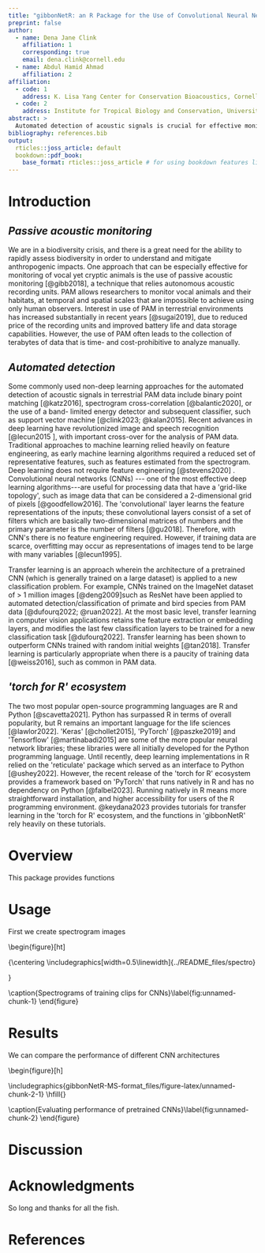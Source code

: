 ```yaml
---
title: "gibbonNetR: an R Package for the Use of Convolutional Neural Networks and Transfer Learning on Acoustic Data"
preprint: false
author: 
  - name: Dena Jane Clink
    affiliation: 1
    corresponding: true
    email: dena.clink@cornell.edu
  - name: Abdul Hamid Ahmad
    affiliation: 2
affiliation:
  - code: 1
    address: K. Lisa Yang Center for Conservation Bioacoustics, Cornell Lab of Ornithology, Cornell University, Ithaca, New York, United States
  - code: 2
    address: Institute for Tropical Biology and Conservation, Universiti Malaysia Sabah (UMS), Kota Kinabalu, Sabah, Malaysia
abstract: >
  Automated detection of acoustic signals is crucial for effective monitoring of vocal animals and their habitats across large spatial and temporal scales. Recent advances in deep learning have made high performing automated detection approaches more accessible two more practitioners. However, there are few deep learning approaches that can be implemented natively in R. The 'torch for R' ecosystem has made the use of transfer learning with convolutional neural networks accessible for R users. Here we provide an R package and workflow to use transfer learning for the automated detection of acoustics signals from passive acoustic monitoring (PAM) data collected in Sabah, Malaysia. The package provides functions to create spectogram images from PAM data, compare the performance of different pre-trained CNN architectures, and deploy trained models over directories of sound files. 
bibliography: references.bib
output:
  rticles::joss_article: default
  bookdown::pdf_book:
    base_format: rticles::joss_article # for using bookdown features like \@ref()
---
```


# Introduction

## *Passive acoustic monitoring*

We are in a biodiversity crisis, and there is a great need for the ability to rapidly assess biodiversity in order to understand and mitigate anthropogenic impacts. One approach that can be especially effective for monitoring of vocal yet cryptic animals is the use of passive acoustic monitoring [@gibb2018], a technique that relies autonomous acoustic recording units. PAM allows researchers to monitor vocal animals and their habitats, at temporal and spatial scales that are impossible to achieve using only human observers. Interest in use of PAM in terrestrial environments has increased substantially in recent years [@sugai2019], due to reduced price of the recording units and improved battery life and data storage capabilities. However, the use of PAM often leads to the collection of terabytes of data that is time- and cost-prohibitive to analyze manually.

## *Automated detection*

Some commonly used non-deep learning approaches for the automated detection of acoustic signals in terrestrial PAM data include binary point matching [@katz2016], spectrogram cross-correlation [@balantic2020], or the use of a band- limited energy detector and subsequent classifier, such as support vector machine [@clink2023; @kalan2015]. Recent advances in deep learning have revolutionized image and speech recognition [@lecun2015 ], with important cross-over for the analysis of PAM data. Traditional approaches to machine learning relied heavily on feature engineering, as early machine learning algorithms required a reduced set of representative features, such as features estimated from the spectrogram. Deep learning does not require feature engineering [@stevens2020] . Convolutional neural networks (CNNs) --- one of the most effective deep learning algorithms---are useful for processing data that have a 'grid-like topology', such as image data that can be considered a 2-dimensional grid of pixels [@goodfellow2016]. The 'convolutional' layer learns the feature representations of the inputs; these convolutional layers consist of a set of filters which are basically two-dimensional matrices of numbers and the primary parameter is the number of filters [@gu2018]. Therefore, with CNN's there is no feature engineering required. However, if training data are scarce, overfitting may occur as representations of images tend to be large with many variables [@lecun1995].

Transfer learning is an approach wherein the architecture of a pretrained CNN (which is generally trained on a large dataset) is applied to a new classification problem. For example, CNNs trained on the ImageNet dataset of \> 1 million images [@deng2009]such as ResNet have been applied to automated detection/classification of primate and bird species from PAM data [@dufourq2022; @ruan2022]. At the most basic level, transfer learning in computer vision applications retains the feature extraction or embedding layers, and modifies the last few classification layers to be trained for a new classification task [@dufourq2022]. Transfer learning has been shown to outperform CNNs trained with random initial weights [@tan2018]. Transfer learning is particularly appropriate when there is a paucity of training data [@weiss2016], such as common in PAM data.

## *'torch for R' ecosystem*

The two most popular open-source programming languages are R and Python [@scavetta2021]. Python has surpassed R in terms of overall popularity, but R remains an important language for the life sciences [@lawlor2022]. 'Keras' [@chollet2015], 'PyTorch' [@paszke2019] and 'Tensorflow' [@martínabadi2015] are some of the more popular neural network libraries; these libraries were all initially developed for the Python programming language. Until recently, deep learning implementations in R relied on the 'reticulate' package which served as an interface to Python [@ushey2022]. However, the recent release of the 'torch for R' ecosystem provides a framework based on 'PyTorch' that runs natively in R and has no dependency on Python [@falbel2023]. Running natively in R means more straightforward installation, and higher accessibility for users of the R programming environment. @keydana2023 provides tutorials for transfer learning in the 'torch for R' ecosystem, and the functions in 'gibbonNetR' rely heavily on these tutorials.

# Overview

This package provides functions

# Usage

First we create spectrogram images

\begin{figure}[ht]

{\centering \includegraphics[width=0.5\linewidth]{../README_files/spectro} 

}

\caption{Spectrograms of training clips for CNNs}\label{fig:unnamed-chunk-1}
\end{figure}

# Results

We can compare the performance of different CNN architectures

\begin{figure}[h]

\includegraphics{gibbonNetR-MS-format_files/figure-latex/unnamed-chunk-2-1} \hfill{}

\caption{Evaluating performance of pretrained CNNs}\label{fig:unnamed-chunk-2}
\end{figure}

# Discussion

# Acknowledgments

So long and thanks for all the fish.

# References
